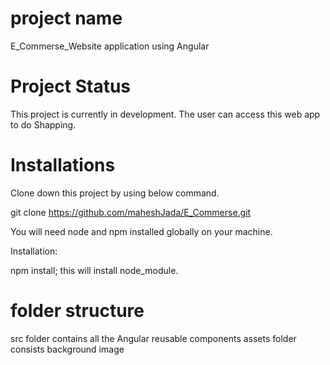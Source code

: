 # project name

E_Commerse_Website application using Angular

# Project Status

This project is currently in development. The user can access this web app to do Shapping.

# Installations

Clone down this project by using below command.

git clone https://github.com/maheshJada/E_Commerse.git

You will need node and npm installed globally on your machine.

Installation:

npm install; this will install node_module.

# folder structure

src folder contains all the Angular reusable components
assets folder consists background image